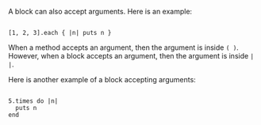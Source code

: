 A block can also accept arguments.
Here is an example:

<codeblock language="ruby" type="lesson">
<code>
[1, 2, 3].each { |n| puts n }
</code>
</codeblock>

When a method accepts an argument,
then the argument is inside `( )`.
However, when a block accepts an argument,
then the argument is inside `| |`.

Here is another example of a block
accepting arguments:

<codeblock language="ruby" type="lesson">
<code>
5.times do |n|
  puts n
end
</code>
</codeblock>